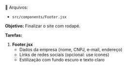 📁 Arquivos:

- `src/components/Footer.jsx`

**Objetivo:**
Finalizar o site com rodapé.

**Tarefas:**

1. **Footer.jsx**
   - Dados da empresa (nome, CNPJ, e-mail, endereço)
   - Links de redes sociais (opcional: use ícones)
   - Estilização com fundo escuro e texto claro

